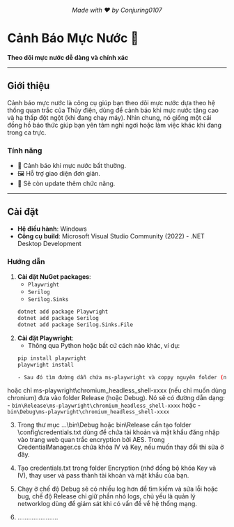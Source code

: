 <p align="center">
  <i>Made with ❤️ by Conjuring0107</i>
</p>

# Cảnh Báo Mực Nước 🌊
**Theo dõi mực nước dễ dàng và chính xác**

---

## Giới thiệu
Cảnh báo mực nước là công cụ giúp bạn theo dõi mực nước dựa theo hệ thống quan trắc của Thủy điện, dùng để cảnh báo khi mực nước tăng cao và hạ thấp đột ngột (khi đang chạy máy). Nhìn chung, nó giống một cái đồng hồ báo thức giúp bạn yên tâm nghỉ ngơi hoặc làm việc khác khi đang trong ca trực.

### Tính năng
- 🚨 Cảnh báo khi mực nước bất thường.
- 🖼 Hỗ trợ giao diện đơn giản.
- 🔄 Sẽ còn update thêm chức năng.

---

## Cài đặt
- **Hệ điều hành**: Windows  
- **Công cụ build**: Microsoft Visual Studio Community (2022) - .NET Desktop Development

### Hướng dẫn
1. **Cài đặt NuGet packages**:
   - `Playwright`
   - `Serilog`
   - `Serilog.Sinks`
   ```bash
   dotnet add package Playwright
   dotnet add package Serilog
   dotnet add package Serilog.Sinks.File

2. **Cài đặt Playwright**:
    - Thông qua Python hoặc bất cứ cách nào khác, ví dụ:
     ```bash
     pip install playwright
     playwright install
	 
	- Sau đó tìm đường dẫn chứa ms-playwright và coppy nguyên folder (nếu muốn nó tương tích với cả firefox, ms edge, chronium)
hoặc chỉ ms-playwright\chromium_headless_shell-xxxx (nếu chỉ muốn dùng chronium) đưa vào folder Release (hoặc Debug). Nó sẽ có
đường dẫn dạng: 
	- `bin\Release\ms-playwright\chromium_headless_shell-xxxx`
hoặc 
	- `bin\Debug\ms-playwright\chromium_headless_shell-xxxx`
	
3. Trong thư mục ...\bin\Debug hoặc bin\Release cần tạo folder \config\credentials.txt dùng để chứa tài khoản và mật khẩu đăng nhập vào trang web quan trắc
encryption bởi AES.
	Trong CredentialManager.cs chứa khóa IV và Key, nếu muốn thay đổi thì sửa ở đây.
	
4. Tạo credentials.txt trong folder Encryption (nhớ đồng bộ khóa Key và IV), thay user và pass thành tài khoản và mật khẩu của bạn.

5. Chạy ở chế độ Debug sẽ có nhiều log hơn để tìm kiếm và sửa lỗi hoặc bug, chế độ Release chỉ giữ phần nhỏ logs, chủ yếu là quản lý networklog
dùng để giám sát khi có vấn đề về hệ thống mạng.

6. .......................